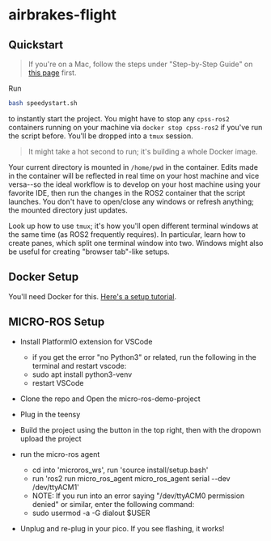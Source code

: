 # airbrakes-flight

## Quickstart
> If you're on a Mac, follow the steps under "Step-by-Step Guide" on [this page](https://gist.github.com/sorny/969fe55d85c9b0035b0109a31cbcb088) first.

Run

```bash
bash speedystart.sh
```

to instantly start the project. You might have to stop any `cpss-ros2`
containers running on your machine via `docker stop cpss-ros2` if you've
run the script before. You'll be dropped into a `tmux` session.

> It might take a hot second to run; it's building a whole Docker image.

Your current directory is mounted in `/home/pwd` in the container. Edits made in
the container will be reflected in real time on your host machine and vice versa--so the ideal workflow is to develop on your host machine using your favorite IDE, then run the changes in the ROS2 container that the script launches. You don't have to open/close any windows or refresh anything; the mounted directory just updates.

Look up how to use `tmux`; it's how you'll open different terminal windows at
the same time (as ROS2 frequently requires). In particular, learn how to create
panes, which split one terminal window into two. Windows might also be useful for creating "browser tab"-like setups. 

## Docker Setup
You'll need Docker for this. [Here's a setup tutorial](https://www.docker.com/get-started/).  


## MICRO-ROS Setup
-  Install PlatformIO extension for VSCode
	- if you get the error "no Python3" or related, run the following in the terminal and restart vscode:
	- sudo apt install python3-venv
 	- restart VSCode
- Clone the repo and Open the micro-ros-demo-project
- Plug in the teensy 
- Build the project using the button in the top right, then with the dropown upload the project

- run the micro-ros agent
	- cd into 'microros_ws', run 'source install/setup.bash'
 	- run 'ros2 run micro_ros_agent micro_ros_agent serial --dev /dev/ttyACM1'
 	- NOTE: If you run into an error saying "/dev/ttyACM0 permission denied" or similar, enter the following command:
	- sudo usermod -a -G dialout $USER

- Unplug and re-plug in your pico. If you see flashing, it works!
